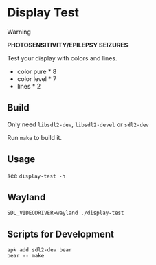 # Display Test

> [!WARNING]  
> **PHOTOSENSITIVITY/EPILEPSY SEIZURES**

Test your display with colors and lines.

- color pure \* 8
- color level \* 7
- lines \* 2

## Build

Only need `libsdl2-dev`, `libsdl2-devel` or `sdl2-dev`

Run `make` to build it.

## Usage

see `display-test -h`

## Wayland

```
SDL_VIDEODRIVER=wayland ./display-test
```

## Scripts for Development

```
apk add sdl2-dev bear
bear -- make
```

